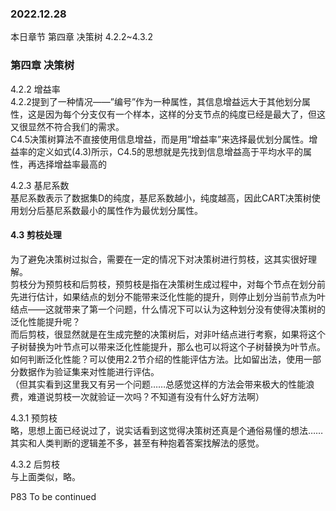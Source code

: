 ### 2022.12.28
本日章节 第四章 决策树  4.2.2~4.3.2

### 第四章 决策树
4.2.2 增益率  
4.2.2提到了一种情况——”编号”作为一种属性，其信息增益远大于其他划分属性，这是因为每个分支仅有一个样本，这样的分支节点的纯度已经是最大了，但这又很显然不符合我们的需求。  
C4.5决策树算法不直接使用信息增益，而是用”增益率”来选择最优划分属性。增益率的定义如式(4.3)所示，C4.5的思想就是先找到信息增益高于平均水平的属性，再选择增益率最高的  

4.2.3 基尼系数  
基尼系数表示了数据集D的纯度，基尼系数越小，纯度越高，因此CART决策树使用划分后基尼系数最小的属性作为最优划分属性。  

#### 4.3 剪枝处理  
为了避免决策树过拟合，需要在一定的情况下对决策树进行剪枝，这其实很好理解。  
剪枝分为预剪枝和后剪枝，预剪枝是指在决策树生成过程中，对每个节点在划分前先进行估计，如果结点的划分不能带来泛化性能的提升，则停止划分当前节点为叶结点——这就带来了第一个问题，什么情况下可以认为这种划分没有使得决策树的泛化性能提升呢？  
而后剪枝，很显然就是在生成完整的决策树后，对非叶结点进行考察，如果将这个子树替换为叶节点可以带来泛化性能提升，那么也可以将这个子树替换为叶节点。  
如何判断泛化性能？可以使用2.2节介绍的性能评估方法。比如留出法，使用一部分数据作为验证集来对性能进行评估。  
（但其实看到这里我又有另一个问题……总感觉这样的方法会带来极大的性能浪费，难道说剪枝一次就验证一次吗？不知道有没有什么好方法啊）  

4.3.1 预剪枝  
略，思想上面已经说过了，说实话看到这觉得决策树还真是个通俗易懂的想法……其实和人类判断的逻辑差不多，甚至有种抱着答案找解法的感觉。  

4.3.2 后剪枝  
与上面类似，略。  

P83 To be continued